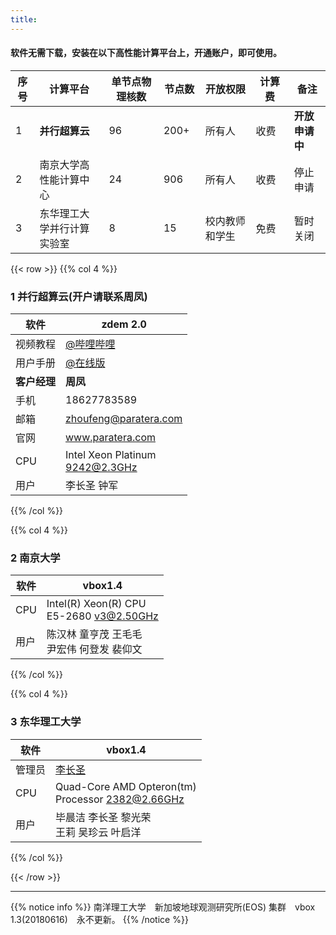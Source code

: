 ```yaml
---
title: 
---
```


#### 软件无需下载，安装在以下高性能计算平台上，开通账户，即可使用。

| 序号 | 计算平台 | 单节点物理核数　| 节点数　| 开放权限　| 计算费　| 备注 |
| ---- | ------------ | -------------- | ------ | -------- | ---------- | --------- |
| 1 | **并行超算云** | 96 | 200+ | 所有人 | 收费　| **开放申请中** |
| 2 | 南京大学高性能计算中心 | 24 | 906 | 所有人 | 收费　| 停止申请 |
| 3 | 东华理工大学并行计算实验室 | 8 | 15 | 校内教师和学生 | 免费　| 暂时关闭 |

{{< row >}}
{{% col 4 %}}
### 1 并行超算云(开户请联系周凤)

|软件| zdem 2.0 |
|----------|----------|
|视频教程|[@哔哩哔哩](https://www.bilibili.com/video/av91259173/) |
|用户手册|[@在线版](http://doc.geovbox.com/2.0)|
|**客户经理**|**周凤**|
|手机|18627783589|
|邮箱|zhoufeng@paratera.com|
|官网|www.paratera.com|
|CPU|Intel Xeon Platinum <br>9242@2.3GHz|
|用户|李长圣 钟军|


{{% /col %}}

{{% col 4 %}}
### 2 南京大学

|软件|vbox1.4|
|--------|-------|
|CPU|Intel(R) Xeon(R) CPU <br> E5-2680 v3@2.50GHz||
|用户|陈汉林 童亨茂 王毛毛 <br>尹宏伟 何登发 裴仰文|

{{% /col %}}

{{% col 4 %}}
### 3 东华理工大学

|软件|vbox1.4|
|--------|-------|
|管理员| [李长圣](https://geovbox.com/about/lichangsheng/) |
|CPU|Quad-Core AMD Opteron(tm) <br>Processor 2382@2.66GHz|
|用户|毕晨洁 李长圣 黎光荣  <br>王莉 吴珍云 叶启洋|

{{% /col %}}

{{< /row >}}

---


{{% notice info %}}
南洋理工大学　新加坡地球观测研究所(EOS) 集群　vbox 1.3(20180616)　永不更新。
{{% /notice %}}




